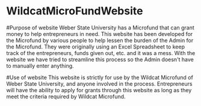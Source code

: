 # WildcatMicroFundWebsite

#Purpose of website
Weber State University has a Microfund that can grant money to help entrepreneurs in need.
This website has been developed for the Microfund by various people to help lessen the burden
of the Admin for the Microfund.  They were originally using an Excel Spreadsheet to keep track
of the entrepreneurs, funds given out, etc. and it was a mess.  With the website we have tried
to streamline this process so the Admin doesn't have to manually enter anything.

#Use of website
This website is strictly for use by the Wildcat Microfund of Weber State University, and anyone
involved in the process.  Entrepreneurs will have the ability to apply for grants through this 
website as long as they meet the criteria required by Wildcat Microfund.
